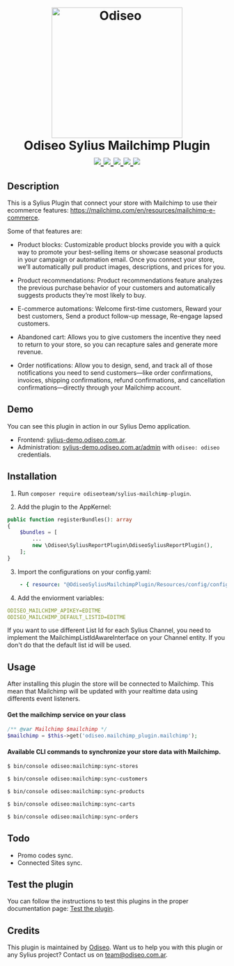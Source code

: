 <h1 align="center">
    <a href="https://odiseo.com.ar/" target="_blank" title="Odiseo">
        <img src="https://github.com/odiseoteam/SyliusMailchimpPlugin/blob/master/logo_odiseo.png" alt="Odiseo" width="300px" />
    </a>
    <br />
    Odiseo Sylius Mailchimp Plugin
    <br />
    <a href="https://packagist.org/packages/odiseoteam/sylius-mailchimp-plugin" title="License" target="_blank">
        <img src="https://img.shields.io/packagist/l/odiseoteam/sylius-mailchimp-plugin.svg" />
    </a>
    <a href="https://packagist.org/packages/odiseoteam/sylius-mailchimp-plugin" title="Version" target="_blank">
        <img src="https://img.shields.io/packagist/v/odiseoteam/sylius-mailchimp-plugin.svg" />
    </a>
    <a href="http://travis-ci.org/odiseoteam/SyliusMailchimpPlugin" title="Build status" target="_blank">
        <img src="https://img.shields.io/travis/odiseoteam/SyliusMailchimpPlugin/master.svg" />
    </a>
    <a href="https://scrutinizer-ci.com/g/odiseoteam/SyliusMailchimpPlugin/" title="Scrutinizer" target="_blank">
        <img src="https://img.shields.io/scrutinizer/g/odiseoteam/SyliusMailchimpPlugin.svg" />
    </a>
    <a href="https://packagist.org/packages/odiseoteam/sylius-mailchimp-plugin" title="Total Downloads" target="_blank">
        <img src="https://poser.pugx.org/odiseoteam/sylius-mailchimp-plugin/downloads" />
    </a>
</h1>

## Description

This is a Sylius Plugin that connect your store with Mailchimp to use their ecommerce features: 
<a href="https://mailchimp.com/en/resources/mailchimp-e-commerce">https://mailchimp.com/en/resources/mailchimp-e-commerce</a>. 

Some of that features are:

* Product blocks: Customizable product blocks provide you with a quick way to promote your best-selling items or 
showcase seasonal products in your campaign or automation email. Once you connect your store, we’ll automatically pull 
product images, descriptions, and prices for you.

* Product recommendations: Product recommendations feature analyzes the previous purchase behavior of your customers 
and automatically suggests products they’re most likely to buy.

* E-commerce automations: Welcome first-time customers, Reward your best customers, Send a product follow-up message, 
Re-engage lapsed customers.

* Abandoned cart: Allows you to give customers the incentive they need to return to your store, so you can recapture 
sales and generate more revenue.

* Order notifications: Allow you to design, send, and track all of those notifications you need to send customers—like 
order confirmations, invoices, shipping confirmations, refund confirmations, and cancellation confirmations—directly 
through your Mailchimp account.

## Demo

You can see this plugin in action in our Sylius Demo application.

- Frontend: [sylius-demo.odiseo.com.ar](https://sylius-demo.odiseo.com.ar). 
- Administration: [sylius-demo.odiseo.com.ar/admin](https://sylius-demo.odiseo.com.ar/admin) with `odiseo: odiseo` credentials.

## Installation

1. Run `composer require odiseoteam/sylius-mailchimp-plugin`.

2. Add the plugin to the AppKernel:

```php
public function registerBundles(): array
{
    $bundles = [
        ...
        new \Odiseo\SyliusReportPlugin\OdiseoSyliusReportPlugin(),
    ];
}
```

3. Import the configurations on your config.yaml:
 
```yml
    - { resource: "@OdiseoSyliusMailchimpPlugin/Resources/config/config.yaml" }
```

4) Add the enviorment variables:

```yml
ODISEO_MAILCHIMP_APIKEY=EDITME
ODISEO_MAILCHIMP_DEFAULT_LISTID=EDITME
```

If you want to use different List Id for each Sylius Channel, you need to 
implement the MailchimpListIdAwareInterface on your Channel entity. If you don't do that
the default list id will be used.

## Usage

After installing this plugin the store will be connected to Mailchimp. This mean that Mailchimp will be updated with 
your realtime data using differents event listeners.

#### Get the mailchimp service on your class

```php
/** @var Mailchimp $mailchimp */
$mailchimp = $this->get('odiseo.mailchimp_plugin.mailchimp');
```

#### Available CLI commands to synchronize your store data with Mailchimp.

```bash
$ bin/console odiseo:mailchimp:sync-stores
```
```bash 
$ bin/console odiseo:mailchimp:sync-customers
```
```bash
$ bin/console odiseo:mailchimp:sync-products
```
```bash
$ bin/console odiseo:mailchimp:sync-carts
```
```bash
$ bin/console odiseo:mailchimp:sync-orders
```

## Todo

* Promo codes sync.
* Connected Sites sync.

## Test the plugin

You can follow the instructions to test this plugins in the proper documentation page: [Test the plugin](doc/tests.md).
    
## Credits

This plugin is maintained by <a href="https://odiseo.com.ar">Odiseo</a>. Want us to help you with this plugin or any Sylius project? Contact us on <a href="mailto:team@odiseo.com.ar">team@odiseo.com.ar</a>.
